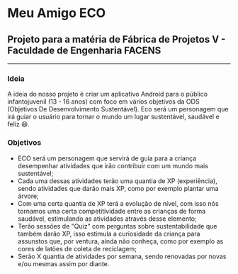 # Meu Amigo ECO

<h2> Projeto para a matéria de Fábrica de Projetos V - Faculdade de Engenharia FACENS </h2>

-------------------------------------------------------------------------------------------------------------------------------------------------------------------------

<h3>Ideia</h3>

A ideia do nosso projeto é criar um aplicativo Android para o público infantojuvenil (13 - 16 anos) com foco em vários objetivos da ODS (Objetivos De Desenvolvimento Sustentável). Eco será um personagem que irá guiar o usuário para tornar o mundo um lugar sustentável, saudável e feliz 😄.

<h3>Objetivos</h3>

- ECO será um personagem que servirá de guia para a criança desempenhar atividades que irão contribuir com um mundo mais sustentável;
- Cada uma dessas atividades terão uma quantia de XP (experiência), sendo atividades que darão mais XP, como por exemplo plantar uma árvore;
- Com uma certa quantia de XP terá a evolução de nível, com isso nós tornamos uma certa competitividade entre as crianças de forma saudável, estimulando as atividades através desse elemento;
- Terão sessões de "Quiz" com perguntas sobre sustentabilidade que também darão XP, isso estimula a curiosidade da criança para assunstos que, por ventura, ainda não conheça, como por exemplo as cores de latões de coleta de reciclagem;
- Serão X quantia de atividades por semana, sendo renovadas por novas e/ou mesmas assim por diante.
